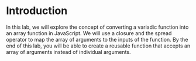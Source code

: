 # Introduction

In this lab, we will explore the concept of converting a variadic function into an array function in JavaScript. We will use a closure and the spread operator to map the array of arguments to the inputs of the function. By the end of this lab, you will be able to create a reusable function that accepts an array of arguments instead of individual arguments.
